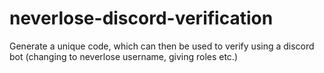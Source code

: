 # neverlose-discord-verification
Generate a unique code, which can then be used to verify using a discord bot (changing to neverlose username, giving roles etc.)
